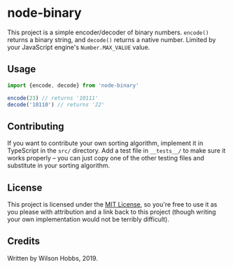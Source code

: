 # node-binary

This project is a simple encoder/decoder of binary numbers. `encode()` returns a binary string, and `decode()` returns a native number. Limited by your JavaScript engine's `Number.MAX_VALUE` value.

## Usage

```typescript
import {encode, decode} from 'node-binary'

encode(23) // returns '10111'
decode('10110') // returns '22'
```

## Contributing

If you want to contribute your own sorting algorithm, implement it in TypeScript in the `src/` directory. Add a test file in `__tests__/` to make sure it works properly – you can just copy one of the other testing files and substitute in your sorting algorithm.

## License

This project is licensed under the [MIT License](./LICENSE), so you're free to use it as you please with attribution and a link back to this project (though writing your own implementation would not be terribly difficult).

## Credits

Written by Wilson Hobbs, 2019.
